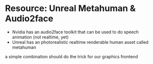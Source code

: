 # Resource: Unreal Metahuman & Audio2face

* Nvidia has an audio2face toolkit that can be used to do speech animation (not realtime, yet)
* Unreal has an photorealistic realtime renderable human asset called metahuman

a simple combination should do the trick for our graphics frontend

